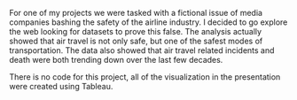 For one of my projects we were tasked with a fictional issue of media companies bashing the safety of the airline industry.  I decided to go explore the web looking for datasets to prove this false.  The analysis actually showed that air travel is not only safe, but one of the safest modes of transportation.  The data also showed that air travel related incidents and death were both trending down over the last few decades.  

There is no code for this project, all of the visualization in the presentation were created using Tableau.  
